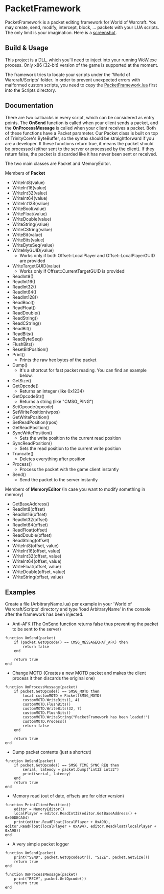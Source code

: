 PacketFramework
=============

PacketFramework is a packet editing framework for World of Warcraft. You may create, send, modify, intercept, block, ... packets with your LUA scripts. The only limit is your imagination.
Here is a [screenshot](http://i.imgur.com/OOiM5Jp.png).

## Build & Usage

This project is a DLL, which you'll need to inject into your running WoW.exe process. Only x86 (32-bit) version of the game is supported at the moment.

The framework tries to locate your scripts under the 'World of Warcraft/Scripts' folder. In order to prevent unexpected errors with malformed custom scripts, you need to copy the [PacketFramework.lua](https://github.com/Dehravor/PacketFramework/releases/download/untagged-60497b934841db615227/PacketFramework.lua) first into the Scripts directory.

## Documentation

There are two callbacks in every script, which can be considered as entry points.
The **OnSend** function is called when your client sends a packet, and the **OnProcessMessage** is called when your client receives a packet. Both of these functions have a Packet parameter. Our Packet class is built on top of TrinityCore's ByteBuffer, so the syntax should be straightforward if you are a developer. If these functions return true, it means the packet should be processed (either sent to the server or processed by the client). If they return false, the packet is discarded like it has never been sent or received.

The two main classes are Packet and MemoryEditor.

Members of **Packet**
+ WriteInt8(value)
+ WriteInt16(value)
+ WriteInt32(value)
+ WriteInt64(value)
+ WriteInt128(value)
+ WriteBool(value)
+ WriteFloat(value)
+ WriteDouble(value)
+ WriteString(value)
+ WriteCString(value)
+ WriteBit(value)
+ WriteBits(value)
+ WriteByteSeq(value)
+ WriteMyGUID(value)
  + Works only if both Offset::LocalPlayer and Offset::LocalPlayerGUID are provided
+ WriteTargetGUID(value)
  + Works only if Offset::CurrentTargetGUID is provided
+ ReadInt8()
+ ReadInt16()
+ ReadInt32()
+ ReadInt64()
+ ReadInt128()
+ ReadBool()
+ ReadFloat()
+ ReadDouble()
+ ReadString()
+ ReadCString()
+ ReadBit()
+ ReadBits()
+ ReadByteSeq()
+ FlushBits()
+ ResetBitPosition()
+ Print()
  + Prints the raw hex bytes of the packet
+ Dump()
  + It's a shortcut for fast packet reading. You can find an example below.
+ GetSize()
+ GetOpcode()
  + Returns an integer (like 0x1234)
+ GetOpcodeStr()
  + Returns a string (like "CMSG_PING")
+ SetOpcode(opcode)
+ SetWritePosition(wpos)
+ GetWritePosition()
+ SetReadPosition(rpos)
+ GetReadPosition()
+ SyncWritePosition()
  + Sets the write position to the current read position
+ SyncReadPosition()
  + Sets the read position to the current write position
+ Truncate()
  + Deletes everything after position
+ Process()
  + Process the packet with the game client instantly
+ Send()
  + Send the packet to the server instantly
  
Members of **MemoryEditor** (In case you want to modify something in memory)
+ GetBaseAddress()
+ ReadInt8(offset)
+ ReadInt16(offset)
+ ReadInt32(offset)
+ ReadInt64(offset)
+ ReadFloat(offset)
+ ReadDouble(offset)
+ ReadString(offset)
+ WriteInt8(offset, value)
+ WriteInt16(offset, value)
+ WriteInt32(offset, value)
+ WriteInt64(offset, value)
+ WriteFloat(offset, value)
+ WriteDouble(offset, value)
+ WriteString(offset, value)

## Examples

Create a file (ArbitraryName.lua) per example in your 'World of Warcraft/Scripts' directory and type 'load ArbitraryName' in the console after the framework has been injected.

+ Anti-AFK (The OnSend function returns false thus preventing the packet to be sent to the server)
```
function OnSend(packet)
    if (packet.GetOpcode() == CMSG_MESSAGECHAT_AFK) then
        return false
    end

    return true
end
```

+ Change MOTD (Creates a new MOTD packet and makes the client process it then discards the original one)
```
function OnProcessMessage(packet)
    if packet.GetOpcode() == SMSG_MOTD then
        local customMOTD = Packet(SMSG_MOTD)
        customMOTD.WriteBits(1, 4)
        customMOTD.FlushBits()
        customMOTD.WriteBits(32, 7)
        customMOTD.FlushBits()
        customMOTD.WriteString("PacketFramework has been loaded!")
        customMOTD.Process()
        return false
    end

    return true
end
```

+ Dump packet contents (just a shortcut)
```
function OnSend(packet)
    if packet.GetOpcode() == SMSG_TIME_SYNC_REQ then
        serial, latency = packet.Dump("int32 int32")
        print(serial, latency)
    end
    return true
end
```

+ Memory read (out of date, offsets are for older version)
```
function PrintClientPosition()
    editor = MemoryEditor()
    localPlayer = editor.ReadInt32(editor.GetBaseAddress() + 0x00DBCA04)
    print(editor.ReadFloat(localPlayer + 0xA90), editor.ReadFloat(localPlayer + 0xA94), editor.ReadFloat(localPlayer + 0xA98))
end
```

+ A very simple packet logger
```
function OnSend(packet)
    print("SEND", packet.GetOpcodeStr(), "SIZE", packet.GetSize())
    return true
end

function OnProcessMessage(packet)
    print("RECV", packet.GetOpcode())
    return true
end
```